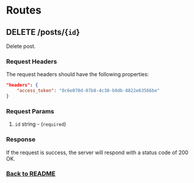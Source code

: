 # Routes

## DELETE /posts/{`id`}

Delete post.

### Request Headers

The request headers should have the following properties:

```json
"headers": {
    "access_token": "0c6e070d-07b8-4c38-b9db-8822e63566be"
}
```

### Request Params

1. `id` string - (`required`)

### Response

If the request is success, the server will respond with a status code of 200 OK.

### [Back to README](../../API.md#posts)
